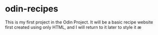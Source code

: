 # odin-recipes

This is my first project in the Odin Project. It will be a basic recipe website first created using only HTML, and I will return to it later to style it æ